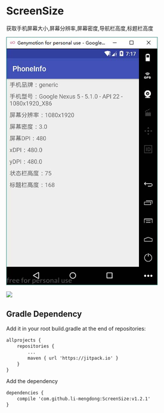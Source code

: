 # ScreenSize
获取手机屏幕大小,屏幕分辨率,屏幕密度,导航栏高度,标题栏高度

![image](https://github.com/li-mengdong/ScreenSize/blob/master/image/image.jpg)

[![](https://jitpack.io/v/li-mengdong/ScreenSize.svg)](https://jitpack.io/#li-mengdong/ScreenSize)

## Gradle Dependency
Add it in your root build.gradle at the end of repositories:
```
allprojects {
	repositories {
		...
		maven { url 'https://jitpack.io' }
	}
}
```
Add the dependency
```
dependencies {
	compile 'com.github.li-mengdong:ScreenSize:v1.2.1'
}
```
